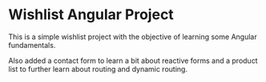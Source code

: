 # Wishlist Angular Project

This is a simple wishlist project with the objective of learning some Angular fundamentals. 

Also added a contact form to learn a bit about reactive forms and a product list to further learn about routing and dynamic routing.
